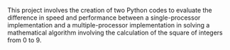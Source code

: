 This project involves the creation of two Python codes to evaluate the
difference in speed and performance between a single-processor implementation
and a multiple-processor implementation in solving a mathematical algorithm
involving the calculation of the square of integers from 0 to 9.
